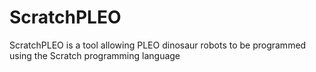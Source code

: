 # ScratchPLEO
ScratchPLEO is a tool allowing PLEO dinosaur robots to be programmed using the Scratch programming language
